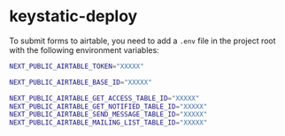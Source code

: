 # keystatic-deploy

To submit forms to airtable, you need to add a `.env` file in the project root with the following environment variables:

```sh
NEXT_PUBLIC_AIRTABLE_TOKEN="XXXXX"

NEXT_PUBLIC_AIRTABLE_BASE_ID="XXXXX"

NEXT_PUBLIC_AIRTABLE_GET_ACCESS_TABLE_ID="XXXXX"
NEXT_PUBLIC_AIRTABLE_GET_NOTIFIED_TABLE_ID="XXXXX"
NEXT_PUBLIC_AIRTABLE_SEND_MESSAGE_TABLE_ID="XXXXX"
NEXT_PUBLIC_AIRTABLE_MAILING_LIST_TABLE_ID="XXXXX"
```
